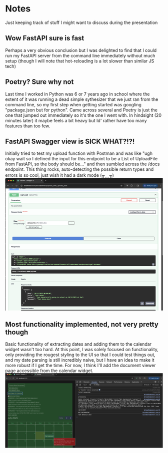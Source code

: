 # Notes
Just keeping track of stuff I might want to discuss during the presentation

## Wow FastAPI sure is fast
Perhaps a very obvious conclusion but I was delighted to find that I could run my FastAPI server from the command line immediately without much setup (though I will note that hot-reloading is a lot slower than similar JS tech)

## Poetry? Sure why not
Last time I worked in Python was 6 or 7 years ago in school where the extent of it was running a dead simple sythesizer that we just ran from the command line, so my first step when getting started was googling "package.json but for python". Came across several and Poetry is just the one that jumped out immediately so it's the one I went with. In hindsight (20 minutes later) it maybe feels a bit heavy but Id' rather have too many features than too few.

## FastAPI Swagger view is SICK WHAT?!?!
Initially tried to test my upload function with Postman and was like "ugh okay wait so I defined the input for this endpoint to be a List of UploadFile from FastAPI, so the body should be..." and then sumbled across the /docs endpoint. This thing rocks, auto-detecting the possible return types and errors is so cool, just wish it had a dark mode (╥﹏╥)
![image](./SwaggerUI.png)

## Most functionality implemented, not very pretty though
Basic functionality of extracting dates and adding them to the calendar widget wasn't too hard. At this point, I was solely focused on functionality, only providing the rougest styling to the UI so that I could test things out, and my date parsing is still incredibly naive, but I have an idea to make it more robust if I get the time. For now, I think I'll add the document viewer page accessible from the calendar widget.
![image](./EarlyUglyUI.png)